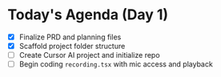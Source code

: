 # Today's Agenda (Day 1)

- [x] Finalize PRD and planning files
- [x] Scaffold project folder structure
- [ ] Create Cursor AI project and initialize repo
- [ ] Begin coding `recording.tsx` with mic access and playback 